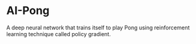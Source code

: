# AI-Pong
A deep neural network that trains itself to play Pong using reinforcement learning technique called policy gradient. 
